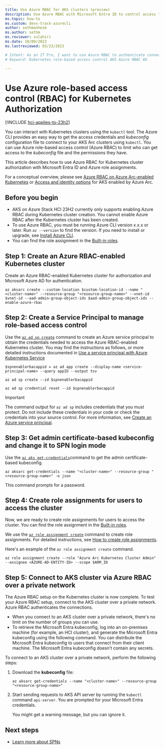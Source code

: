 ```yaml
---
title: Use Azure RBAC for AKS clusters (preview)
description: Use Azure RBAC with Microsoft Entra ID to control access to AKS clusters.
ms.topic: how-to
ms.custom: devx-track-azurecli
author: sethmanheim
ms.author: sethm
ms.reviewer: sulahiri
ms.date: 10/09/2023
ms.lastreviewed: 03/23/2023

# Intent: As an IT Pro, I want to use Azure RBAC to authenticate connections to my AKS clusters over the Internet or on a private network.
# Keyword: Kubernetes role-based access control AKS Azure RBAC AD

---
```


# Use Azure role-based access control (RBAC) for Kubernetes Authorization

[!INCLUDE [hci-applies-to-23h2](https://github.com/MicrosoftDocs/azure-stack-docs/blob/main/AKS-Hybrid/includes/hci-applies-to-23h2.md)]

You can interact with Kubernetes clusters using the `kubectl` tool. The Azure CLI provides an easy way to get the access credentials and *kubeconfig* configuration file to connect to your AKS Arc clusters using `kubectl`. You can use Azure role-based access control (Azure RBAC) to limit who can get access to the *kubeconfig* file and the permissions they have.

This article describes how to use Azure RBAC for Kubernetes cluster authorization with Microsoft Entra ID and Azure role assignments.

For a conceptual overview, please see [Azure RBAC on Azure Arc-enabled Kubernetes](/azure/azure-arc/kubernetes/conceptual-azure-rbac) or [Access and identity options](concepts-security-access-and-identity-options.md) for AKS enabled by Azure Arc.



## Before you begin

- AKS on Azure Stack HCI 23H2 currently only supports enabling Azure RBAC during Kubernetes cluster creation. You cannot enable Azure RBAC after the Kubernetes cluster has been created.
- To use Azure RBAC, you must be running Azure CLI version x.x.x or later. Run `az --version` to find the version. If you need to install or upgrade, see [Install Azure CLI](https://learn.microsoft.com/en-us/cli/azure/install-azure-cli).
-  You can find the role assignment in the [Built-in roles](/azure/azure-arc/kubernetes/azure-rbac?tabs=AzureCLI%2Ckubernetes-latest#built-in-roles).



## Step 1: Create an Azure RBAC-enabled Kubernetes cluster

Create an Azure RBAC-enabled Kubernetes cluster for authorization and Microsoft Azure AD for authentication.

```Azure CLI
az aksarc create --custom-location $custom-location-id --name "<cluster-name>" --resource-group "<resource-group-name>" --vnet-id $vnet-id --aad-admin-group-object-ids $aad-admin-group-object-ids --enable-azure-rbac
```



## Step 2: Create a Service Principal to manage role-based access control

Use the [`az ad sp create`](/cli/azure/ad/sp?view=azure-cli-latest#az-ad-sp-create) command to create an Azure service principal to obtain the credentials needed to access the Azure RBAC-enabled Kubernetes cluster. You may find the instructions as follows, or more detailed instructions documented in [Use a service principal with Azure Kubernetes Service]( /azure/aks/kubernetes-service-principal?tabs=azure-cli)

```azurecli
$spnenablerbacappid = az ad app create --display-name <service-principal-name> --query appID --output tsv
​
az ad sp create --id $spnenablerbacappid
​
az ad sp credential reset --id $spnenablerbacappid
```

> [!IMPORTANT]
> The command output for `az ad sp` includes credentials that you must protect. Do not include these credentials in your code or check the credentials into your source control. For more information, see [Create an Azure service principal](/cli/azure/azure-cli-sp-tutorial-1).



## Step 3: Get admin certificate-based kubeconfig and change it to SPN login mode 

Use the  [`az aks get-credentials`](/cli/azure/aksarc?view=azure-cli-latest#az-aksarc-get-credentials)command to get the admin certificate-based kubeconfig.

```Azure CLI
az aksarc get-credentials --name "<cluster-name>" --resource-group "<resource-group-name>" -o json
```

This command prompts for a password.



## Step 4: Create role assignments for users to access the cluster 

Now, we are ready to create role assignments for users to access the cluster. You can find the role assignment in the [Built-in roles](/azure/azure-arc/kubernetes/azure-rbac?tabs=AzureCLI%2Ckubernetes-latest#built-in-roles).

We use the [`az role assignment create`](/cli/azure/role/assignment?view=azure-cli-latest) command to create role assignments. For detailed instructions, see [How to create role assignments](/azure/azure-arc/kubernetes/azure-rbac?tabs=AzureCLI%2Ckubernetes-latest#create-role-assignments-for-users-to-access-the-cluster).

Here's an example of the `az role assignment create` command.

```Azure CLI
az role assignment create --role "Azure Arc Kubernetes Cluster Admin" --assignee <AZURE-AD-ENTITY-ID> --scope $ARM_ID
```



## Step 5: Connect to AKS cluster via Azure RBAC over a private network

The Azure RBAC setup on the Kubernetes cluster is now complete. To test your Azure RBAC setup, connect to the AKS cluster over a private network. Azure RBAC authenticates the connections. 

- When you connect to an AKS cluster over a private network, there's no limit on the number of groups you can use.
- To retrieve the Microsoft Entra kubeconfig, log into an on-premises machine (for example, an HCI cluster), and generate the Microsoft Entra kubeconfig using the following command. You can distribute the Microsoft Entra kubeconfig to users that connect from their client machine. The Microsoft Entra kubeconfig doesn't contain any secrets.

To connect to an AKS cluster over a private network, perform the following steps:

1. Download the **kubeconfig** file:

   ```Azure CLI
   az aksarc get-credentials --name "<cluster-name>" --resource-group "<resource-group-name>" 
   ```

2. Start sending requests to AKS API server by running the `kubectl` command `api-server`. You are prompted for your Microsoft Entra credentials.

   You might get a warning message, but you can ignore it.

   

## Next steps

- [Learn more about SPNs](/cli/azure/azure-cli-sp-tutorial-1)
